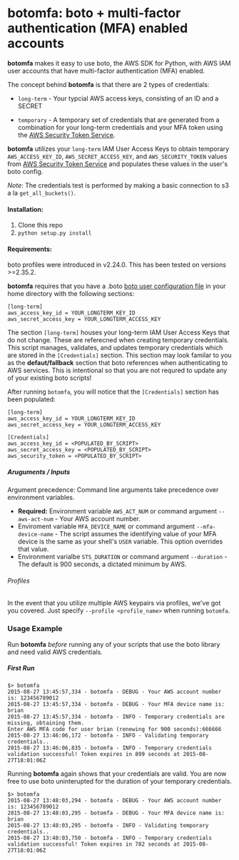 
# botomfa: boto + multi-factor authentication (MFA) enabled accounts


**botomfa** makes it easy to use boto, the AWS SDK for Python, with AWS IAM user accounts that have multi-factor authentication (MFA) enabled.

The concept behind **botomfa** is that there are 2 types of credentials:

* `long-term` - Your typcial AWS access keys, consisting of an ID and a SECRET

* `temporary` - A temporary set of credentials that are generated from a combination for your long-term credentials and your MFA token using the [AWS Security Token Service](http://docs.aws.amazon.com/STS/latest/APIReference/Welcome.html).

**botomfa** utilizes your `long-term` IAM User Access Keys to obtain temporary ``AWS_ACCESS_KEY_ID``, ``AWS_SECRET_ACCESS_KEY``, and ``AWS_SECURITY_TOKEN``  values from [AWS Security Token Service](http://docs.aws.amazon.com/STS/latest/APIReference/Welcome.html) and populates these values in the user's boto config.

*Note*: The credentials test is performed by making a basic connection to s3 a la ``get_all_buckets()``.


#### Installation:

1. Clone this repo
2. `python setup.py install`
 


#### Requirements:

boto profiles were introduced in v2.24.0. This has been tested on versions >=2.35.2.


**botomfa** requires that you have a .boto [boto user configuration file](http://boto.readthedocs.org/en/latest/boto_config_tut.html) in your home directory with the following sections:

```
[long-term]
aws_access_key_id = YOUR_LONGTERM_KEY_ID
aws_secret_access_key = YOUR_LONGTERM_ACCESS_KEY

```

The section ``[long-term]`` houses your long-term IAM User Access Keys
that do not change. These are referecned when creating temporary credentials.
This script manages, validates, and updates temporary credentials which are stored in the ``[Credentials]`` section. This section may look familar to you as the **defaut/fallback** section that boto references when authenticating to AWS services. This is intentional so that you are not requred to update any of your existing boto scripts!

After running `botomfa`, you will notice that the `[Credentials]` section has been populated:

```
[long-term]
aws_access_key_id = YOUR_LONGTERM_KEY_ID
aws_secret_access_key = YOUR_LONGTERM_ACCESS_KEY

[Credentials]
aws_access_key_id = <POPULATED_BY_SCRIPT>
aws_secret_access_key = <POPULATED_BY_SCRIPT>
aws_security_token = <POPULATED_BY_SCRIPT>
```

##### Aruguments / Inputs

Argument precedence: Command line arguments take precedence over environment variables. 

* **Required:** Environment variable `AWS_ACT_NUM` or command argument `--aws-act-num` - Your AWS account number. 
* Enviroment variable `MFA_DEVICE_NAME` or command argument `--mfa-device-name` -  The script assumes the identifying value of your MFA device is the same as your shell's ``USER`` variable. This option overrides that value.
* Environment varialbe `STS_DURATION` or command argument `--duration` - The default is 900 seconds, a dictated minimum by AWS.


###### Profiles
In the event that you utilize multiple AWS keypairs via profiles, we've got you covered. Just specify `--profile <profile_name>` when running `botomfa`.

### Usage Example

Run **botomfa** *before* running any of your scripts that use the boto library and need valid AWS credentials. 

##### First Run
```
$> botomfa
2015-08-27 13:45:57,334 - botomfa - DEBUG - Your AWS account number is: 123456789012
2015-08-27 13:45:57,334 - botomfa - DEBUG - Your MFA device name is: brian
2015-08-27 13:45:57,334 - botomfa - INFO - Temporary credentials are missing, obtaining them.
Enter AWS MFA code for user brian (renewing for 900 seconds):666666
2015-08-27 13:46:06,172 - botomfa - INFO - Validating temporary credentials..
2015-08-27 13:46:06,835 - botomfa - INFO - Temporary credentials validation successful! Token expires in 899 seconds at 2015-08-27T18:01:06Z
```

Running **botomfa** again shows that your credentials are valid. You are now free to use boto uninterupted for the duration of your temporary credentials.

```
$> botomfa
2015-08-27 13:48:03,294 - botomfa - DEBUG - Your AWS account number is: 123456789012
2015-08-27 13:48:03,295 - botomfa - DEBUG - Your MFA device name is: brian
2015-08-27 13:48:03,295 - botomfa - INFO - Validating temporary credentials..
2015-08-27 13:48:03,750 - botomfa - INFO - Temporary credentials validation successful! Token expires in 782 seconds at 2015-08-27T18:01:06Z
```

